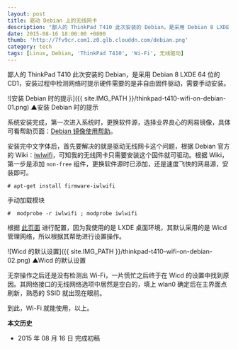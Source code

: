 ```yaml
---
layout: post
title: 驱动 Debian 上的无线网卡
description: "鄙人的 ThinkPad T410 此次安装的 Debian，是采用 Debian 8 LXDE 64 位的 CD1，安装过程中检测网络时提示硬件需要的是非自由固件驱动，需要手动安装。"
date: 2015-08-16 18:00:00 +0800
thumb: 'http://7fv9cr.com1.z0.glb.clouddn.com/debian.png'
category: tech
tags: [Linux, Debian, 'ThinkPad T410', 'Wi-Fi', 无线驱动]
---
```


鄙人的 ThinkPad T410 此次安装的 Debian，是采用 Debian 8 LXDE 64 位的 CD1，安装过程中检测网络时提示硬件需要的是非自由固件驱动，需要手动安装。

![安装 Debian 时的提示]({{ site.IMG_PATH }}/thinkpad-t410-wifi-on-debian-01.png)
▲安装 Debian 时的提示

系统安装完成，第一次进入系统时，更换软件源，选择业界良心的网易镜像，具体可看帮助页面：[Debian 镜像使用帮助](http://mirrors.163.com/.help/debian.html)。

安装完中文字体后，首先要解决的就是驱动无线网卡这个问题，根据 Debian 官方的 Wiki：[iwlwifi](https://wiki.debian.org/iwlwifi)，可知我的无线网卡只需要安装这个固件就可驱动。根据 Wiki，第一步是添加 `non-free` 组件，更换软件源时已添加，还是速度飞快的网易源，安装即可。

    # apt-get install firmware-iwlwifi

手动加载模块

    #  modprobe -r iwlwifi ; modprobe iwlwifi

根据 [此页面](https://wiki.debian.org/WiFi/HowToUse) 进行配置，因为我使用的是 LXDE 桌面环境，其默认采用的是 Wicd 管理网络，所以根据其帮助进行设置操作。

![Wicd 的默认设置]({{ site.IMG_PATH }}/thinkpad-t410-wifi-on-debian-02.png)
▲Wicd 的默认设置

无奈操作之后还是没有检测出 Wi-Fi，一片慌忙之后终于在 Wicd 的设置中找到原因。其网络接口的无线网络选项中居然是空白的，填上 wlan0 确定后在主界面点刷新，熟悉的 SSID 就出现在眼前。

到此，Wi-Fi 就能使用，以上。

**本文历史**

* 2015 年 08 月 16 日 完成初稿

